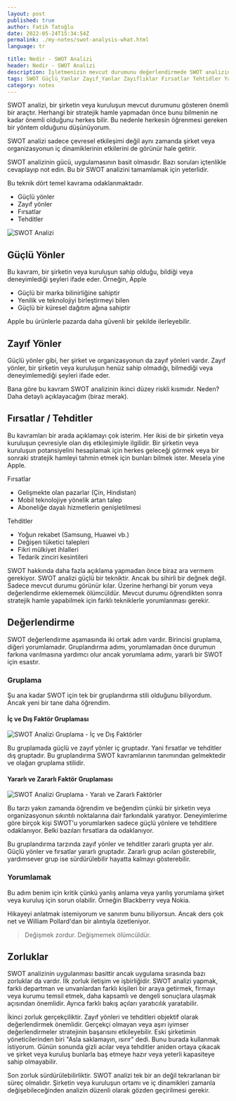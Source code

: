 ```yaml
---
layout: post
published: true
author: Fatih Tatoğlu
date: 2022-05-24T15:34:54Z
permalink: ./my-notes/swot-analysis-what.html
language: tr

title: Nedir - SWOT Analizi
header: Nedir - SWOT Analizi
description: İşletmenizin mevcut durumunu değerlendirmede SWOT analizinin gücünü keşfedin. Güçlü yönleri, zayıf yönleri, fırsatları ve tehditleri tanımanın basitliğini ve etkinliğini ortaya çıkarın. Stratejik başarı için yorumlamayı ve sürdürülebilirliği keşfedin.
tags: SWOT Güçlü_Yanlar Zayıf_Yanlar Zayıflıklar Fırsatlar Tehtidler Yardımcı Zararlı İç Dış Çevre
category: notes
---
```


SWOT analizi, bir şirketin veya kuruluşun mevcut durumunu gösteren önemli bir araçtır. Herhangi bir stratejik hamle yapmadan önce bunu bilmenin ne kadar önemli olduğunu herkes bilir. Bu nedenle herkesin öğrenmesi gereken bir yöntem olduğunu düşünüyorum.

SWOT analizi sadece çevresel etkileşimi değil aynı zamanda şirket veya organizasyonun iç dinamiklerinin etkilerini de görünür hale getirir.

SWOT analizinin gücü, uygulamasının basit olmasıdır. Bazı soruları içtenlikle cevaplayıp not edin. Bu bir SWOT analizini tamamlamak için yeterlidir.

Bu teknik dört temel kavrama odaklanmaktadır.

- Güçlü yönler
- Zayıf yönler
- Fırsatlar
- Tehditler

![SWOT Analizi](../../../image/swot_initial.png "SWOT Analizi Bileşenleri")

## Güçlü Yönler

Bu kavram, bir şirketin veya kuruluşun sahip olduğu, bildiği veya deneyimlediği şeyleri ifade eder. Örneğin, Apple

- Güçlü bir marka bilinirliğine sahiptir
- Yenilik ve teknolojiyi birleştirmeyi bilen
- Güçlü bir küresel dağıtım ağına sahiptir

Apple bu ürünlerle pazarda daha güvenli bir şekilde ilerleyebilir.

## Zayıf Yönler

Güçlü yönler gibi, her şirket ve organizasyonun da zayıf yönleri vardır. Zayıf yönler, bir şirketin veya kuruluşun henüz sahip olmadığı, bilmediği veya deneyimlemediği şeyleri ifade eder.

Bana göre bu kavram SWOT analizinin ikinci düzey riskli kısmıdır. Neden? Daha detaylı açıklayacağım (biraz merak).

## Fırsatlar / Tehditler

Bu kavramları bir arada açıklamayı çok isterim. Her ikisi de bir şirketin veya kuruluşun çevresiyle olan dış etkileşimiyle ilgilidir. Bir şirketin veya kuruluşun potansiyelini hesaplamak için herkes geleceği görmek veya bir sonraki stratejik hamleyi tahmin etmek için bunları bilmek ister. Mesela yine Apple.

Fırsatlar

- Gelişmekte olan pazarlar (Çin, Hindistan)
- Mobil teknolojiye yönelik artan talep
- Aboneliğe dayalı hizmetlerin genişletilmesi

Tehditler

- Yoğun rekabet (Samsung, Huawei vb.)
- Değişen tüketici talepleri
- Fikri mülkiyet ihlalleri
- Tedarik zinciri kesintileri

SWOT hakkında daha fazla açıklama yapmadan önce biraz ara vermem gerekiyor. SWOT analizi güçlü bir tekniktir. Ancak bu sihirli bir değnek değil. Sadece mevcut durumu görünür kılar. Üzerine herhangi bir yorum veya değerlendirme eklememek ölümcüldür. Mevcut durumu öğrendikten sonra stratejik hamle yapabilmek için farklı tekniklerle yorumlanması gerekir.

## Değerlendirme

SWOT değerlendirme aşamasında iki ortak adım vardır. Birincisi gruplama, diğeri yorumlamadır. Gruplandırma adımı, yorumlamadan önce durumun farkına varılmasına yardımcı olur ancak yorumlama adımı, yararlı bir SWOT için esastır.

### Gruplama

Şu ana kadar SWOT için tek bir gruplandırma stili olduğunu biliyordum. Ancak yeni bir tane daha öğrendim.

#### İç ve Dış Faktör Gruplaması

![SWOT Analizi Gruplama - İç ve Dış Faktörler](../../../image/swot_internal_external.png "SWOT Analizi Gruplama - İç ve Dış Faktörler")

Bu gruplamada güçlü ve zayıf yönler iç gruptadır. Yani fırsatlar ve tehditler dış gruptadır. Bu gruplandırma SWOT kavramlarının tanımından gelmektedir ve olağan gruplama stilidir.

#### Yararlı ve Zararlı Faktör Gruplaması

![SWOT Analizi Gruplama - Yaralı ve Zararlı Faktörler](../../../image/swot_helpful_harmful.png "SWOT Analizi Gruplama - Yaralı ve Zararlı Faktörler]")

Bu tarzı yakın zamanda öğrendim ve beğendim çünkü bir şirketin veya organizasyonun sıkıntılı noktalarına dair farkındalık yaratıyor. Deneyimlerime göre birçok kişi SWOT'u yorumlarken sadece güçlü yönlere ve tehditlere odaklanıyor. Belki bazıları fırsatlara da odaklanıyor.

Bu gruplandırma tarzında zayıf yönler ve tehditler zararlı grupta yer alır. Güçlü yönler ve fırsatlar yararlı gruptadır. Zararlı grup acıları gösterebilir, yardımsever grup ise sürdürülebilir hayatta kalmayı gösterebilir.

### Yorumlamak

Bu adım benim için kritik çünkü yanlış anlama veya yanlış yorumlama şirket veya kuruluş için sorun olabilir. Örneğin Blackberry veya Nokia.

Hikayeyi anlatmak istemiyorum ve sanırım bunu biliyorsun. Ancak ders çok net ve William Pollard'dan bir alıntıyla özetleniyor.

> Değişmek zordur. Değişmemek ölümcüldür.

## Zorluklar

SWOT analizinin uygulanması basittir ancak uygulama sırasında bazı zorluklar da vardır. İlk zorluk iletişim ve işbirliğidir. SWOT analizi yapmak, farklı departman ve unvanlardan farklı kişileri bir araya getirmek, firmayı veya kurumu temsil etmek, daha kapsamlı ve dengeli sonuçlara ulaşmak açısından önemlidir. Ayrıca farklı bakış açıları yaratıcılık yaratabilir.

İkinci zorluk gerçekçiliktir. Zayıf yönleri ve tehditleri objektif olarak değerlendirmek önemlidir. Gerçekçi olmayan veya aşırı iyimser değerlendirmeler stratejinin başarısını etkileyebilir. Eski şirketimin yöneticilerinden biri "Asla saklamayın, ısırır" dedi. Bunu burada kullanmak istiyorum. Günün sonunda gizli acılar veya tehditler aniden ortaya çıkacak ve şirket veya kuruluş bunlarla baş etmeye hazır veya yeterli kapasiteye sahip olmayabilir.

Son zorluk sürdürülebilirliktir. SWOT analizi tek bir an değil tekrarlanan bir süreç olmalıdır. Şirketin veya kuruluşun ortamı ve iç dinamikleri zamanla değişebileceğinden analizin düzenli olarak gözden geçirilmesi gerekir.
